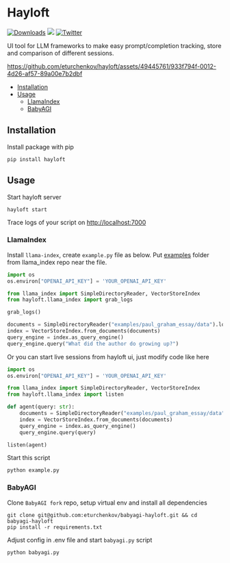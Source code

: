 # Hayloft 

[![Downloads](https://static.pepy.tech/badge/hayloft/month)](https://pepy.tech/project/hayloft)
[![](https://dcbadge.vercel.app/api/server/EKewT5cYMy?compact=true&style=flat)](https://discord.gg/EKewT5cYMy)
[![Twitter](https://img.shields.io/twitter/url/https/twitter.com/eaturchenkov.svg?style=social&label=Follow%20%40eaturchenkov)](https://twitter.com/eaturchenkov)

UI tool for LLM frameworks to make easy prompt/completion tracking, store and comparison of different sessions.

https://github.com/eturchenkov/hayloft/assets/49445761/933f794f-0012-4d26-af57-89a00e7b2dbf

- [Installation](#installation)
- [Usage](#usage)
  - [LlamaIndex](#llamaindex)
  - [BabyAGI](#babyagi)

## Installation

Install package with pip
```
pip install hayloft
```

## Usage

Start hayloft server

```
hayloft start
```

Trace logs of your script on [http://localhost:7000](http://localhost:7000)

### LlamaIndex

Install `llama-index`, create `example.py` file as below. Put [examples](https://github.com/jerryjliu/llama_index/tree/main/examples) folder from llama_index repo near the file.

```python
import os
os.environ["OPENAI_API_KEY"] = 'YOUR_OPENAI_API_KEY'

from llama_index import SimpleDirectoryReader, VectorStoreIndex 
from hayloft.llama_index import grab_logs

grab_logs()

documents = SimpleDirectoryReader("examples/paul_graham_essay/data").load_data()
index = VectorStoreIndex.from_documents(documents)
query_engine = index.as_query_engine()
query_engine.query("What did the author do growing up?")
```

Or you can start live sessions from hayloft ui, just modify code like here

```python
import os
os.environ["OPENAI_API_KEY"] = 'YOUR_OPENAI_API_KEY'

from llama_index import SimpleDirectoryReader, VectorStoreIndex 
from hayloft.llama_index import listen

def agent(query: str):
    documents = SimpleDirectoryReader("examples/paul_graham_essay/data").load_data()
    index = VectorStoreIndex.from_documents(documents)
    query_engine = index.as_query_engine()
    query_engine.query(query)

listen(agent)
```

Start this script

```
python example.py
```

### BabyAGI

Clone `BabyAGI fork` repo, setup virtual env and install all dependencies

```
git clone git@github.com:eturchenkov/babyagi-hayloft.git && cd babyagi-hayloft
pip install -r requirements.txt
```

Adjust config in .env file and start `babyagi.py` script

```
python babyagi.py
```

